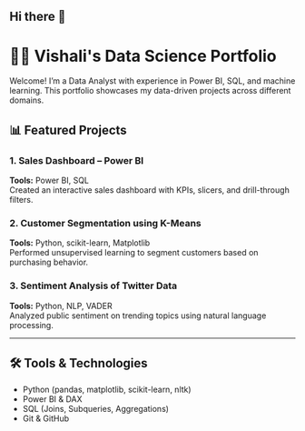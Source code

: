 ## Hi there 👋

<!--
**Vishalidhaman/vishalidhaman** is a ✨ _special_ ✨ repository because its `README.md` (this file) appears on your GitHub profile.

Here are some ideas to get you started:

- 🔭 I’m currently working on ...
- 🌱 I’m currently learning ...
- 👯 I’m looking to collaborate on ...
- 🤔 I’m looking for help with ...
- 💬 Ask me about ...
- 📫 How to reach me: ...
- 😄 Pronouns: ...
- ⚡ Fun fact: ...
-->
# 👩‍💻 Vishali's Data Science Portfolio

Welcome! I’m a Data Analyst with experience in Power BI, SQL, and machine learning. This portfolio showcases my data-driven projects across different domains.

## 📊 Featured Projects

### 1. Sales Dashboard – Power BI
**Tools:** Power BI, SQL  
Created an interactive sales dashboard with KPIs, slicers, and drill-through filters.

### 2. Customer Segmentation using K-Means
**Tools:** Python, scikit-learn, Matplotlib  
Performed unsupervised learning to segment customers based on purchasing behavior.

### 3. Sentiment Analysis of Twitter Data
**Tools:** Python, NLP, VADER  
Analyzed public sentiment on trending topics using natural language processing.

---

## 🛠️ Tools & Technologies
- Python (pandas, matplotlib, scikit-learn, nltk)
- Power BI & DAX
- SQL (Joins, Subqueries, Aggregations)
- Git & GitHub
